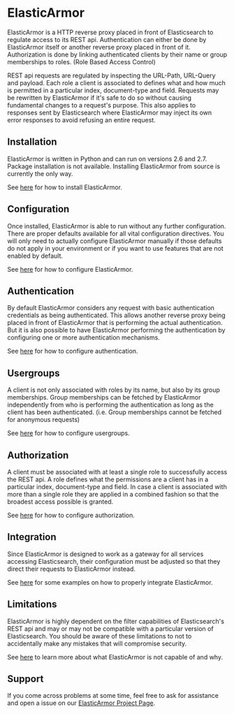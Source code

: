 # ElasticArmor

ElasticArmor is a HTTP reverse proxy placed in front of Elasticsearch to regulate access to its REST api. Authentication
can either be done by ElasticArmor itself or another reverse proxy placed in front of it. Authorization is done by
linking authenticated clients by their name or group memberships to roles. (Role Based Access Control)

REST api requests are regulated by inspecting the URL-Path, URL-Query and payload. Each role a client is associated
to defines what and how much is permitted in a particular index, document-type and field. Requests may be rewritten
by ElasticArmor if it's safe to do so without causing fundamental changes to a request's purpose. This also applies
to responses sent by Elasticsearch where ElasticArmor may inject its own error responses to avoid refusing an entire
request.

## Installation

ElasticArmor is written in Python and can run on versions 2.6 and 2.7. Package installation is not available.
Installing ElasticArmor from source is currently the only way.

See [here](doc/02-Installation.md#installation) for how to install ElasticArmor.

## Configuration

Once installed, ElasticArmor is able to run without any further configuration. There are proper defaults available
for all vital configuration directives. You will only need to actually configure ElasticArmor manually if those
defaults do not apply in your environment or if you want to use features that are not enabled by default.

See [here](doc/03-Configuration.md#configuration) for how to configure ElasticArmor.

## Authentication

By default ElasticArmor considers any request with basic authentication credentials as being authenticated. This
allows another reverse proxy being placed in front of ElasticArmor that is performing the actual authentication.
But it is also possible to have ElasticArmor performing the authentication by configuring one or more
authentication mechanisms.

See [here](doc/04-Authentication.md#authentication) for how to configure authentication.

## Usergroups

A client is not only associated with roles by its name, but also by its group memberships. Group memberships can
be fetched by ElasticArmor independently from who is performing the authentication as long as the client has been
authenticated. (i.e. Group memberships cannot be fetched for anonymous requests)

See [here](doc/05-Usergroups.md#usergroups) for how to configure usergroups.

## Authorization

A client must be associated with at least a single role to successfully access the REST api. A role defines what the
permissions are a client has in a particular index, document-type and field. In case a client is associated with more
than a single role they are applied in a combined fashion so that the broadest access possible is granted.

See [here](doc/06-Authorization.md#authorization) for how to configure authorization.

## Integration

Since ElasticArmor is designed to work as a gateway for all services accessing Elasticsearch,
their configuration must be adjusted so that they direct their requests to ElasticArmor instead.

See [here](doc/07-Integration.md#integration) for some examples on how to properly integrate ElasticArmor.

## Limitations

ElasticArmor is highly dependent on the filter capabilities of Elasticsearch's REST api and may or may not be
compatible with a particular version of Elasticsearch. You should be aware of these limitations to not to
accidentally make any mistakes that will compromise security.

See [here](doc/08-Limitations.md#limitations) to learn more about what ElasticArmor is not capable of and why.

## Support

If you come across problems at some time, feel free to ask for assistance and open a issue
on our [ElasticArmor Project Page](https://www.netways.org/projects/elasticarmor).
